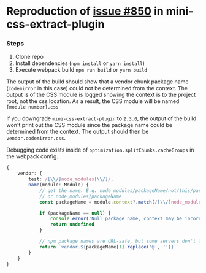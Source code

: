 # Reproduction of [issue #850](https://github.com/webpack-contrib/mini-css-extract-plugin/issues/850) in mini-css-extract-plugin

### Steps
1. Clone repo
2. Install dependencies (`npm install` or `yarn install`)
3. Execute webpack build `npm run build` or `yarn build`

The output of the build should show that a vendor chunk package name (`codemirror` in this case) could not be determined from the context. The output is of the CSS module is logged showing the context is to the project root, not the css location. As a result, the CSS module will be named `[module number].css`

If you downgrade `mini-css-extract-plugin` to `2.3.0`, the output of the build won't print out the CSS module since the package name could be determined from the context. The output should then be `vendor.codemirror.css`.

Debugging code exists inside of `optimization.splitChunks.cacheGroups` in the webpack config.

```ts
{
    vendor: {
        test: /[\\/]node_modules[\\/]/,
        name(module: Module) {
            // get the name. E.g. node_modules/packageName/not/this/part.js
            // or node_modules/packageName
            const packageName = module.context?.match(/[\\/]node_modules[\\/](.*?)([\\/]|$)/)

            if (packageName == null) {
                console.error('Null package name, context may be incorrect', module)
                return undefined
            }

            // npm package names are URL-safe, but some servers don't like @ symbols
            return `vendor.${packageName[1].replace('@', '')}`
        }
    }
}
```
